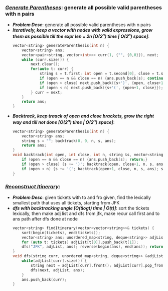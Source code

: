 ### ***[Generate Parentheses](https://leetcode.com/problems/generate-parentheses/)***: generate all possible valid parentheses with n pairs
  - ***Problem Desc***: generate all possible valid parentheses with n pairs
  - ***Iteratively, keep a vector with nodes with valid expressions, grow them as possible till the expr len = 2n [O(2<sup>n</sup>) time | O(2<sup>n</sup>) space]***:
    ```cpp
    vector<string> generateParenthesis(int n) {
        vector<string> ans; 
        vector<pair<string, vector<int>>> curr(1, {"", {0,0}}), next; 
        while (curr.size()) {
            next.clear();
            for(auto t: curr) {
                string s = t.first; int open = t.second[0], close = t.second[1];
                if (open == n && close == n) {ans.push_back(s); continue;}
                if (open > close) next.push_back({s+')', {open, close+1}});
                if (open < n) next.push_back({s+'(', {open+1, close}});
            } curr = next;
        }
        return ans;
    }
    ```
  - ***Backtrack, keep traack of open and close brackets, grow the right way and till not done [O(2<sup>n</sup>) time | O(2<sup>n</sup>) space]***:
    ```cpp
    vector<string> generateParenthesis(int n) {
        vector<string> ans; 
        string s = ""; backtrack(0, 0, n, s, ans); 
        return ans;
    }
    void backtrack(int open, int close, int n, string &s, vector<string>&ans) {
        if (open == n && close == n) {ans.push_back(s); return;}
        if (open > close) {s += ')'; backtrack(open, close+1, n, s, ans); s.pop_back();}
        if (open < n) {s += '('; backtrack(open+1, close, n, s, ans); s.pop_back();}
    }
    ```

### ***[Reconstruct Itinerary](https://leetcode.com/problems/reconstruct-itinerary/)***:
  - ***Problem Desc***: given tickets with to and fro given, find the lexically smallest path that uses all tickets, starting from JFK
  - ***dfs with backtracking angle [O(tlogt) time | O(t)]***: sort the tickets lexically, then make adj list and dfs from jfk, make recur call first and to ans path after dfs done at node
    ```cpp
    vector<string> findItinerary(vector<vector<string>>& tickets) {
        sort(begin(tickets), end(tickets));
        vector<string> ans; unordered_map<string, deque<string>> adjList;
        for (auto t: tickets) adjList[t[0]].push_back(t[1]);
        dfs("JFK", adjList, ans); reverse(begin(ans), end(ans)); return ans;
    }
    void dfs(string curr, unordered_map<string, deque<string>> &adjList, vector<string>&ans) {
        while(adjList[curr].size()) {
            string next = adjList[curr].front(); adjList[curr].pop_front();
            dfs(next, adjList, ans);
        }
        ans.push_back(curr);
    }
    ```
